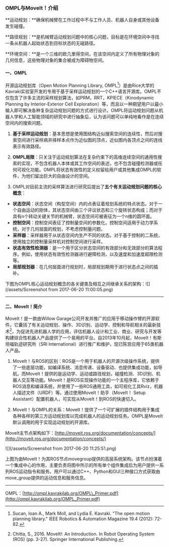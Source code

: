 ### OMPL与MoveIt！介绍

**运动规划：**确保机械臂在工作过程中不与工作人员、机器人自身或其他设备发生碰撞。

**路径规划：**是机械臂运动规划问题中的核心问题，目标是在环境空间中寻找一条从机器人起始状态到目标状态的无碰路径。

**环境空间：**是一个三维的欧几里得空间，在该空间内定义了所有物理对象的几何信息，这些物理对象的集合被成为障碍物空间。

#### 一、OMPL

开源运动规划库（Open Motion Planning Library, OMPL[^1]）是由Rice大学的Kavraki实验室开发的专用于基于采样运动规划的一个C++语言开源库。OMPL不仅包含了许多主流的采样规划算法，如PRM，RRT，KPIECE（Kinodynamic Planning by Interior-Exterior Cell Exploration）等，而且以一种期望用户以最小输入即可解决各种复杂运动规划问题的方式进行设计。OMPL将运动规划问题从机器人学和人工智能领域的研究中进行抽象后，认为该问题可以单纯地看作是在连续空间内的搜索问题。

1. **基于采样运动规划**：基本思想是使用图结构近似搜索空间的连续性，然后对搜索空间进行采样病并择样本点作为近似图的顶点，近似图内各顶点之间的连线表示有效路径。

2. **OMPL局限**：只关注于运动规划算法在复杂约束下的高维连续空间的通用性搜索的实现，不包含机器人本体或其工作空间的表述，也不包含碰撞检测器或任何可视化功能。OMPL将状态有效性的定义权留给用户或其他集成OMPL的软件，为他们留出巨大的自由设计的空间。

3. OMPL对目前主流的采样算法进行研究后提出了**五个有关运动规划问题的核心概念**：

* **状态空间**：状态空间（构型空间）内的点表征着规划系统的特点状态。对于一个自由运动的刚体，其状态空间由三个评议状态和三个旋转状态构成；而对于具有n个转动关键关节的机械臂，状态空间可被表征为一个n维的圆环面。
* **控制空间**：控制空间表征了控制量空间的参数化。控制空间适用于动力学系统，对于几何层面的规划，不考虑控制量问题。
* **采样器**：采样器用于从状态空间内生产不同的状态。对于基于控制的二系统，使用独立的控制量采样机对控制空间进行采样。
* **状态有效性检测器**：是一个用于区分状态空间的有效部分和无效部分的算法程序。例如，使用状态有效性检测器进行避障检测，以及速度和加速度超限检测等。
* **局部规划器**：在几何层面进行规划时，局部规划期用于进行状态点之间的插补。

下图为OMPL核心运动规划概念的各关键类及相互之间继承关系的架构：![](/assets/Screenshot from 2017-06-20 11:00:05.png)

---

#### 二、MoveIt！简介

MoveIt！是一款由Willow Garage公司开发并推广的应用于移动操作臂的开源软件。它囊括了有关运动规划、操作、3D识别、运动学、控制和导航相关的最新技术[^2]，为促进先进机器人学的应用，评估机器人设计和工业、商业、研究与开发等构建综合性机器人产品提供了一个易用的平台。自2013年10月起，MoveIt！有斯坦福轨迹研究所（SRI International）进行推广和维护，现已陈宫应用于65类机器人产品。

1. MoveIt！与ROS的区别：ROS是一个用于机器人的开源次级操作系统，提供了一些底层功能，如编译系统、消息传递、设备驱动、也提供集成功能，如导航。而MoveIt！提供的是运动学、运动或路径规划，碰撞检测、3D识别、机器人交互等功能。MoveIt！是ROS实现操作功能的一个主程序库，它依赖于ROS消息和编译系统，并使用了一些ROS通用工具，如可视化工具Rviz，机器人描述文件（URDF）等。通过使用MoveIt！助手（MoveIt！ Setup Assistant）配置机器人，可实现从MoveIt！到ROS的快速切入。

2. MoveIt！与OMPL的关系：MoveIt！提供了一个可扩展的插件结构用于集成各种各样的第三方运动规划库以完成机器人的运动规划任务。OMPL是MoveIt默认调用的用于实现运动规划的开源库。

MoveIt主节点架构如下：[http://moveit.ros.org/documentation/concepts/](http://moveit.ros.org/documentation/concepts/)

![](/assets/Screenshot from 2017-06-20 11:25:51.png)

上图为由MoveIt！为其ROS节点movegroup提供的高层系统架构。该节点扮演着一个集成中心的作用，主要负责将图中所示的所有单个组件集成后为用户提供一系列ROS运动指令和服务。用户可以通过C++、Python和GUI三种接口方式获取由move\_group提供的运动信息和服务信息。

---

OMPL：[http://ompl.kavrakilab.org/OMPL\_Primer.pdf](http://ompl.kavrakilab.org/OMPL_Primer.pdf)

[^1]: Sucan, Ioan A., Mark Moll, and Lydia E. Kavraki. "The open motion planning library." IEEE Robotics & Automation Magazine 19.4 \(2012\): 72-82.

[^2]: Chitta, S., 2016. MoveIt!: An Introduction. In Robot Operating System \(ROS\) \(pp. 3-27\). Springer International Publishing.


